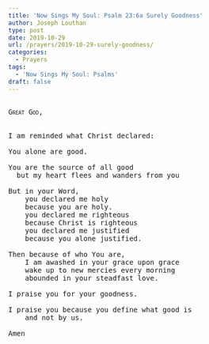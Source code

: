 ```yaml
---
title: 'Now Sings My Soul: Psalm 23:6a Surely Goodness'
author: Joseph Louthan
type: post
date: 2019-10-29
url: /prayers/2019-10-29-surely-goodness/
categories:
  - Prayers
tags:
  - 'Now Sings My Soul: Psalms'
draft: false
---
```

<pre>
<div style="font-variant: small-caps;">
Great God,
</div>

I am reminded what Christ declared:

You alone are good.

You are the source of all good  
  but my heart flees and wanders from you

But in your Word,
	you declared me holy
	because you are holy.
	you declared me righteous
	because Christ is righteous
	you declared me justified
	because you alone justified.

Then because of who You are,
	I am awashed in your grace upon grace
	wake up to new mercies every morning
	abounded in your steadfast love.

I praise you for your goodness.

I praise you because you define what good is
	and not by us.

Amen
</pre>
